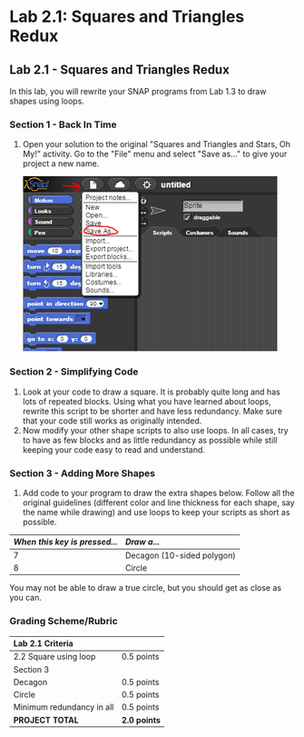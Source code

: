 # Lab 2.1: Squares and Triangles Redux

## Lab 2.1 - Squares and Triangles Redux

In this lab, you will rewrite your SNAP programs from Lab 1.3 to draw shapes using loops.

### Section 1 - Back In Time

1. Open your solution to the original "Squares and Triangles and Stars, Oh My!" activity.  Go to the "File" menu and select "Save as..." to give your project a new name.

   ![](../../.gitbook/assets/save-as.png)

### Section 2 - Simplifying Code

1. Look at your code to draw a square. It is probably quite long and has lots of repeated blocks. Using what you have learned about loops, rewrite this script to be shorter and have less redundancy. Make sure that your code still works as originally intended.
2. Now modify your other shape scripts to also use loops. In all cases, try to have as few blocks and as little redundancy as possible while still keeping your code easy to read and understand.

### Section 3 - Adding More Shapes

1. Add code to your program to draw the extra shapes below.  Follow all the original guidelines \(different color and line thickness for each shape, say the name while drawing\) and use loops to keep your scripts as short as possible.

| _When this key is pressed..._ | _Draw a..._ |
| :--- | :--- |
| 7 | Decagon \(10-sided polygon\) |
| 8 | Circle |

You may not be able to draw a true circle, but you should get as close as you can.

### Grading Scheme/Rubric

| **Lab 2.1 Criteria** |  |
| :--- | :--- |
| 2.2 Square using loop | 0.5 points |
| Section 3 |  |
| Decagon | 0.5 points |
| Circle | 0.5 points |
| Minimum redundancy in all | 0.5 points |
| **PROJECT TOTAL** | **2.0 points** |

